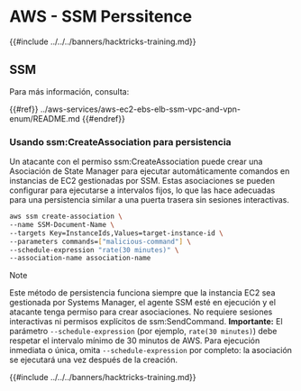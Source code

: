 # AWS - SSM Perssitence

{{#include ../../../banners/hacktricks-training.md}}

## SSM

Para más información, consulta:

{{#ref}}
../aws-services/aws-ec2-ebs-elb-ssm-vpc-and-vpn-enum/README.md
{{#endref}}

### Usando ssm:CreateAssociation para persistencia

Un atacante con el permiso ssm:CreateAssociation puede crear una Asociación de State Manager para ejecutar automáticamente comandos en instancias de EC2 gestionadas por SSM. Estas asociaciones se pueden configurar para ejecutarse a intervalos fijos, lo que las hace adecuadas para una persistencia similar a una puerta trasera sin sesiones interactivas.
```bash
aws ssm create-association \
--name SSM-Document-Name \
--targets Key=InstanceIds,Values=target-instance-id \
--parameters commands=["malicious-command"] \
--schedule-expression "rate(30 minutes)" \
--association-name association-name
```
> [!NOTE]
> Este método de persistencia funciona siempre que la instancia EC2 sea gestionada por Systems Manager, el agente SSM esté en ejecución y el atacante tenga permiso para crear asociaciones. No requiere sesiones interactivas ni permisos explícitos de ssm:SendCommand. **Importante:** El parámetro `--schedule-expression` (por ejemplo, `rate(30 minutes)`) debe respetar el intervalo mínimo de 30 minutos de AWS. Para ejecución inmediata o única, omita `--schedule-expression` por completo: la asociación se ejecutará una vez después de la creación.

{{#include ../../../banners/hacktricks-training.md}}
